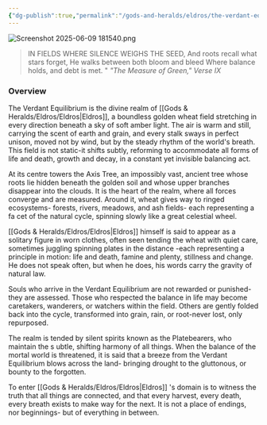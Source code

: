 ```yaml
---
{"dg-publish":true,"permalink":"/gods-and-heralds/eldros/the-verdant-equilibrium/","tags":["Discovered"],"updated":"2025-06-09T21:26:39.832+01:00"}
---
```


![Screenshot 2025-06-09 181540.png](/img/user/Admin/Attachments/Screenshot%202025-06-09%20181540.png)

> IN FIELDS WHERE SILENCE WEIGHS THE SEED, And roots recall what stars forget,
He walks between both bloom and bleed Where balance holds, and debt is met. " <cite>"The Measure of Green," Verse IX </cite>

### Overview
The Verdant Equilibrium is the divine realm of [[Gods & Heralds/Eldros/Eldros\|Eldros]], a boundless golden wheat field stretching in every direction beneath a sky of soft amber light. The air is warm and still, carrying the scent of earth and grain, and every stalk sways in perfect unison, moved not by
wind, but by the steady rhythm of the world's breath. This field is not static-it shifts subtly, reforming to accommodate all forms of life and death, growth and decay, in a constant yet invisible balancing act.

At its centre towers the Axis Tree, an impossibly vast, ancient tree whose roots lie hidden beneath the golden soil and whose upper branches disappear into the clouds. It is the heart of the realm, where all forces converge and are measured. Around it, wheat gives way to ringed ecosystems- forests, rivers, meadows, and ash fields- each representing a fa cet of the natural cycle, spinning slowly like a great celestial wheel.

[[Gods & Heralds/Eldros/Eldros\|Eldros]] himself is said to appear as a solitary figure in worn clothes, often seen tending the wheat with quiet care, sometimes juggling spinning plates in the distance -each representing a principle in motion: life and death, famine and plenty, stillness and change. He does not speak often, but when he does, his words carry the gravity of natural law.

Souls who arrive in the Verdant Equilibrium are not rewarded or punished-they are assessed. Those who respected the balance in life may become caretakers, wanderers, or watchers within the field. Others are gently folded back into the cycle, transformed into grain, rain, or root-never lost, only repurposed.

The realm is tended by silent spirits known as the Platebearers, who maintain the s ubtle, shifting harmony of all things. When the balance of the mortal world is threatened, it is said that a breeze from the Verdant Equilibrium blows across the land- bringing drought to
the gluttonous, or bounty to the forgotten.

To enter [[Gods & Heralds/Eldros/Eldros\|Eldros]] 's domain is to witness the truth that all things are connected, and that every harvest, every death, every breath exists to make way for the next. It is not a place of endings, nor beginnings- but of everything in between.